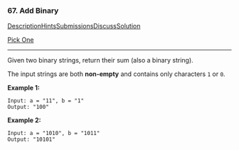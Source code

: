 ###  67. Add Binary

[Description](https://leetcode.com/problems/add-binary/description/)[Hints](https://leetcode.com/problems/add-binary/hints/)[Submissions](https://leetcode.com/problems/add-binary/submissions/)[Discuss](https://leetcode.com/problems/add-binary/discuss/)[Solution](https://leetcode.com/problems/add-binary/solution/)

[Pick One](https://leetcode.com/problems/random-one-question/)

------

Given two binary strings, return their sum (also a binary string).

The input strings are both **non-empty** and contains only characters `1` or `0`.

**Example 1:**

```
Input: a = "11", b = "1"
Output: "100"
```

**Example 2:**

```
Input: a = "1010", b = "1011"
Output: "10101"
```

 